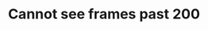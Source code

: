 ---
title: 'Cannot see frames past 200'
redirect_to:
  - 'https://discuss.pencil2d.org/t/cannot-see-frames-past-200/1328'
---